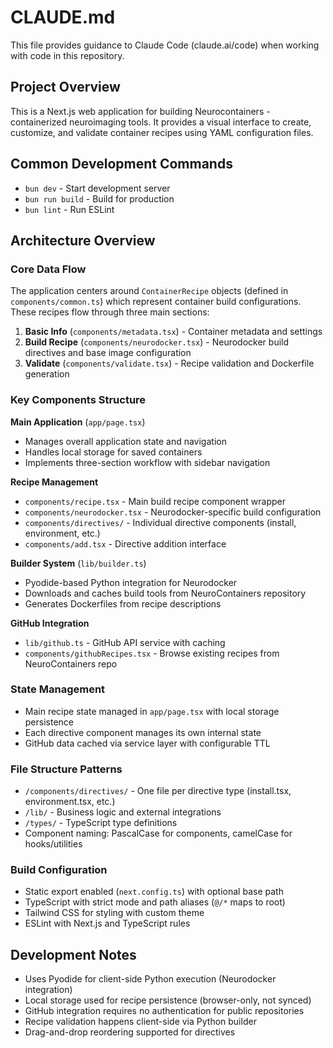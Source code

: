 # CLAUDE.md

This file provides guidance to Claude Code (claude.ai/code) when working with code in this repository.

## Project Overview

This is a Next.js web application for building Neurocontainers - containerized neuroimaging tools. It provides a visual interface to create, customize, and validate container recipes using YAML configuration files.

## Common Development Commands

- `bun dev` - Start development server
- `bun run build` - Build for production  
- `bun lint` - Run ESLint

## Architecture Overview

### Core Data Flow
The application centers around `ContainerRecipe` objects (defined in `components/common.ts`) which represent container build configurations. These recipes flow through three main sections:

1. **Basic Info** (`components/metadata.tsx`) - Container metadata and settings
2. **Build Recipe** (`components/neurodocker.tsx`) - Neurodocker build directives and base image configuration
3. **Validate** (`components/validate.tsx`) - Recipe validation and Dockerfile generation

### Key Components Structure

**Main Application** (`app/page.tsx`)
- Manages overall application state and navigation
- Handles local storage for saved containers
- Implements three-section workflow with sidebar navigation

**Recipe Management**
- `components/recipe.tsx` - Main build recipe component wrapper
- `components/neurodocker.tsx` - Neurodocker-specific build configuration
- `components/directives/` - Individual directive components (install, environment, etc.)
- `components/add.tsx` - Directive addition interface

**Builder System** (`lib/builder.ts`)
- Pyodide-based Python integration for Neurodocker
- Downloads and caches build tools from NeuroContainers repository
- Generates Dockerfiles from recipe descriptions

**GitHub Integration**
- `lib/github.ts` - GitHub API service with caching
- `components/githubRecipes.tsx` - Browse existing recipes from NeuroContainers repo

### State Management
- Main recipe state managed in `app/page.tsx` with local storage persistence
- Each directive component manages its own internal state
- GitHub data cached via service layer with configurable TTL

### File Structure Patterns
- `/components/directives/` - One file per directive type (install.tsx, environment.tsx, etc.)
- `/lib/` - Business logic and external integrations
- `/types/` - TypeScript type definitions
- Component naming: PascalCase for components, camelCase for hooks/utilities

### Build Configuration
- Static export enabled (`next.config.ts`) with optional base path
- TypeScript with strict mode and path aliases (`@/*` maps to root)
- Tailwind CSS for styling with custom theme
- ESLint with Next.js and TypeScript rules

## Development Notes

- Uses Pyodide for client-side Python execution (Neurodocker integration)
- Local storage used for recipe persistence (browser-only, not synced)
- GitHub integration requires no authentication for public repositories
- Recipe validation happens client-side via Python builder
- Drag-and-drop reordering supported for directives